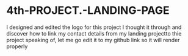 # 4th-PROJECT.-LANDING-PAGE
I designed and edited the logo for this project 
I thought it through and discover how to link my contact details from my landing projectto thie project
speaking of, let me go edit it to my github link so it will render properly

